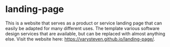 # landing-page
This is a website that serves as a product or service landing page that can easily be adapted for many different uses. The template various software design services that are available, but can be replaced with almost anything else. Visit the website here: https://varysteven.github.io/landing-page/.
